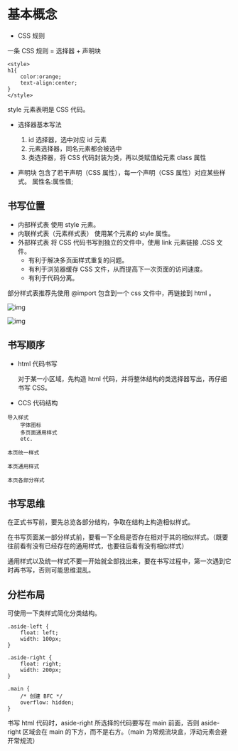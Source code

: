 # 基本概念

- CSS 规则

一条 CSS 规则 = 选择器 + 声明块

```
<style>
h1{
	color:orange;
	text-align:center;
}
</style>
```

style 元素表明是 CSS 代码。

- 选择器基本写法

	1. id 选择器，选中对应 id 元素
	2. 元素选择器，同名元素都会被选中
	3. 类选择器，将 CSS 代码封装为类，再以类赋值給元素 class 属性

- 声明块
	包含了若干声明（CSS 属性），每一个声明（CSS 属性）对应某些样式。
	属性名:属性值;
	

## 书写位置

- 内部样式表
	使用 style 元素。
- 内联样式表（元素样式表）
	使用某个元素的 style 属性。
- 外部样式表
	将 CSS 代码书写到独立的文件中，使用 link 元素链接 .CSS 文件。
	- 有利于解决多页面样式重复的问题。
	- 有利于浏览器缓存 CSS 文件，从而提高下一次页面的访问速度。
	- 有利于代码分离。

部分样式表推荐先使用 @import 包含到一个 css 文件中，再链接到 html 。

![img](images/基本概念/clipboard.png)

![img](images/基本概念/clipboard-164119189264514.png)

## 书写顺序

- html 代码书写

	对于某一小区域，先构造 html 代码，并将整体结构的类选择器写出，再仔细书写 CSS。

- CCS 代码结构

```
导入样式
    字体图标
    多页面通用样式
    etc.
       
本页统一样式

本页通用样式

本页各部分样式
```

## 书写思维

在正式书写前，要先总览各部分结构，争取在结构上构造相似样式。

在书写页面某一部分样式前，要看一下全局是否存在相对于其的相似样式。（既要往前看有没有已经存在的通用样式，也要往后看有没有相似样式）

通用样式以及统一样式不要一开始就全部找出来，要在书写过程中，第一次遇到它时再书写，否则可能思维混乱。

## 分栏布局

可使用一下类样式简化分类结构。

```
.aside-left {
    float: left;
    width: 100px;
}

.aside-right {
    float: right;
    width: 200px;
}

.main {
    /* 创建 BFC */
    overflow: hidden;
}
```

书写 html 代码时，aside-right 所选择的代码要写在 main 前面，否则 aside-right 区域会在 main 的下方，而不是右方。（main 为常规流块盒，浮动元素会避开常规流）
